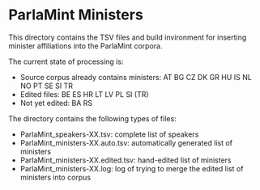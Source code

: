 # ParlaMint Ministers

This directory contains the TSV files and build invironment for inserting minister affiliations into
the ParlaMint corpora.

The current state of processing is:
* Source corpus already contains ministers: AT BG CZ DK GR HU IS NL NO PT SE SI TR
* Edited files: BE ES HR LT LV PL SI (TR)
* Not yet edited: BA RS

The directory contains the following types of files:
* ParlaMint_speakers-XX.tsv: complete list of speakers
* ParlaMint_ministers-XX.auto.tsv: automatically generated list of ministers
* ParlaMint_ministers-XX.edited.tsv: hand-edited list of ministers
* ParlaMint_ministers-XX.log: log of trying to merge the edited list of ministers into corpus

